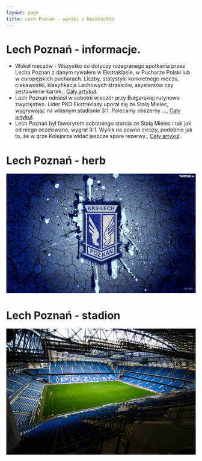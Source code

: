 ```yaml
---
layout: page
title: Lech Poznań - wyniki z DuckDuckGo
---
```

# Lech Poznań - informacje.
  * Wokół meczów - Wszystko co dotyczy rozegranego spotkania przez Lecha Poznań z danym rywalem w Ekstraklasie, w Pucharze Polski lub w europejskich pucharach. Liczby, statystyki konkretnego meczu, ciekawostki, klasyfikacja Lechowych strzelców, asystentów czy zestawienie kartek., [Cały artykuł](https://kkslech.com/).
  * Lech Poznań odniósł w sobotni wieczór przy Bułgarskiej rutynowe zwycięstwo. Lider PKO Ekstraklasy uporał się ze Stalą Mielec, wygrywając na własnym stadionie 3:1. Polecamy obszerny ..., [Cały artykuł](https://gol24.pl/skrot-meczu-lech-poznan-stal-mielec-31-faworyt-zrobil-swoje/ar/c2-19084027).
  * Lech Poznań był faworytem sobotniego starcia ze Stalą Mielec i tak jak od niego oczekiwano, wygrał 3:1. Wynik na pewno cieszy, podobnie jak to, że w grze Kolejorza widać jeszcze spore rezerwy., [Cały artykuł](https://gloswielkopolski.pl/lech-poznan-odniosl-trzecie-zwyciestwo-z-rzedu-bylo-niezle-moglo-byc-swietnie-nasze-wnioski-po-3-1-ze-stala/ar/c2p2-27347671).


# Lech Poznań - herb
  ![herb](lech_poznan_herb.jpg)

# Lech Poznań - stadion
  ![stadion](lech_poznan_stadion.jpg)
